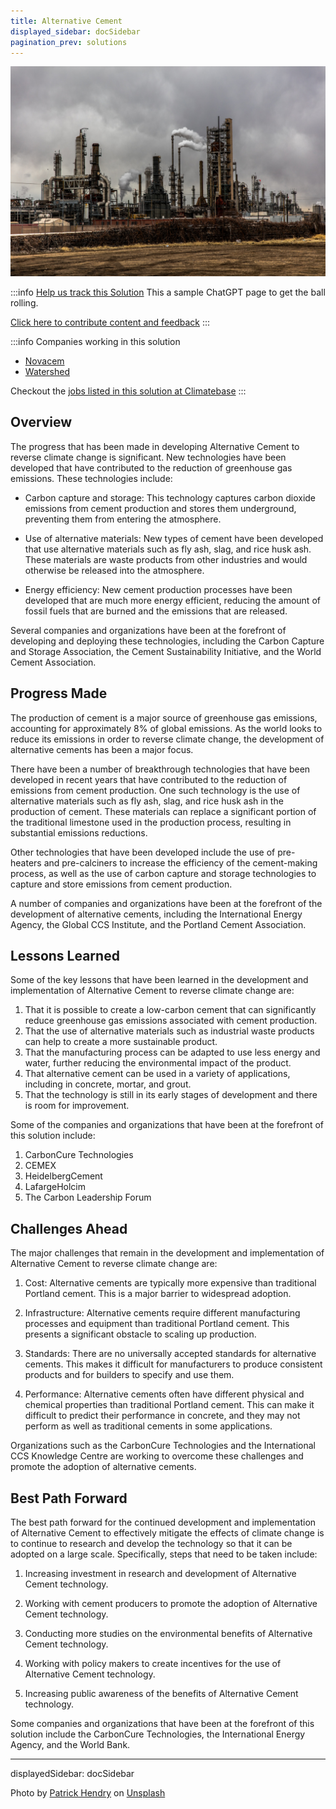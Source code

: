 ```yaml
---
title: Alternative Cement
displayed_sidebar: docSidebar
pagination_prev: solutions
---
```


![Cement Factory](../static/img/cement-factory.jpg)

:::info [Help us track this Solution](contribute)
This a sample ChatGPT page to get the ball rolling.

[Click here to contribute content and feedback](contribute)
:::

:::info Companies working in this solution 
- [Novacem](https://novacem.com)
- [Watershed](https://watershedmaterials.com/)

Checkout the [jobs listed in this solution at Climatebase](https://climatebase.org/jobs?l=&q=&drawdown_solutions=Alternative+Cement)
:::

## Overview

The progress that has been made in developing Alternative Cement to reverse climate change is significant. New technologies have been developed that have contributed to the reduction of greenhouse gas emissions. These technologies include:

- Carbon capture and storage: This technology captures carbon dioxide emissions from cement production and stores them underground, preventing them from entering the atmosphere.

- Use of alternative materials: New types of cement have been developed that use alternative materials such as fly ash, slag, and rice husk ash. These materials are waste products from other industries and would otherwise be released into the atmosphere.

- Energy efficiency: New cement production processes have been developed that are much more energy efficient, reducing the amount of fossil fuels that are burned and the emissions that are released.

Several companies and organizations have been at the forefront of developing and deploying these technologies, including the Carbon Capture and Storage Association, the Cement Sustainability Initiative, and the World Cement Association.

## Progress Made

The production of cement is a major source of greenhouse gas emissions, accounting for approximately 8% of global emissions. As the world looks to reduce its emissions in order to reverse climate change, the development of alternative cements has been a major focus.

There have been a number of breakthrough technologies that have been developed in recent years that have contributed to the reduction of emissions from cement production. One such technology is the use of alternative materials such as fly ash, slag, and rice husk ash in the production of cement. These materials can replace a significant portion of the traditional limestone used in the production process, resulting in substantial emissions reductions.

Other technologies that have been developed include the use of pre-heaters and pre-calciners to increase the efficiency of the cement-making process, as well as the use of carbon capture and storage technologies to capture and store emissions from cement production.

A number of companies and organizations have been at the forefront of the development of alternative cements, including the International Energy Agency, the Global CCS Institute, and the Portland Cement Association.

## Lessons Learned

Some of the key lessons that have been learned in the development and implementation of Alternative Cement to reverse climate change are: 

1. That it is possible to create a low-carbon cement that can significantly reduce greenhouse gas emissions associated with cement production. 
2. That the use of alternative materials such as industrial waste products can help to create a more sustainable product. 
3. That the manufacturing process can be adapted to use less energy and water, further reducing the environmental impact of the product. 
4. That alternative cement can be used in a variety of applications, including in concrete, mortar, and grout. 
5. That the technology is still in its early stages of development and there is room for improvement. 

Some of the companies and organizations that have been at the forefront of this solution include: 

1. CarbonCure Technologies 
2. CEMEX 
3. HeidelbergCement 
4. LafargeHolcim 
5. The Carbon Leadership Forum

## Challenges Ahead

The major challenges that remain in the development and implementation of Alternative Cement to reverse climate change are:

1. Cost: Alternative cements are typically more expensive than traditional Portland cement. This is a major barrier to widespread adoption.

2. Infrastructure: Alternative cements require different manufacturing processes and equipment than traditional Portland cement. This presents a significant obstacle to scaling up production.

3. Standards: There are no universally accepted standards for alternative cements. This makes it difficult for manufacturers to produce consistent products and for builders to specify and use them.

4. Performance: Alternative cements often have different physical and chemical properties than traditional Portland cement. This can make it difficult to predict their performance in concrete, and they may not perform as well as traditional cements in some applications.

Organizations such as the CarbonCure Technologies and the International CCS Knowledge Centre are working to overcome these challenges and promote the adoption of alternative cements.

## Best Path Forward

The best path forward for the continued development and implementation of Alternative Cement to effectively mitigate the effects of climate change is to continue to research and develop the technology so that it can be adopted on a large scale. Specifically, steps that need to be taken include:

1. Increasing investment in research and development of Alternative Cement technology.

2. Working with cement producers to promote the adoption of Alternative Cement technology.

3. Conducting more studies on the environmental benefits of Alternative Cement technology.

4. Working with policy makers to create incentives for the use of Alternative Cement technology.

5. Increasing public awareness of the benefits of Alternative Cement technology.

Some companies and organizations that have been at the forefront of this solution include the CarbonCure Technologies, the International Energy Agency, and the World Bank.

---
displayedSidebar: docSidebar

Photo by <a href="https://unsplash.com/@worldsbetweenlines?utm_source=unsplash&utm_medium=referral&utm_content=creditCopyText">Patrick Hendry</a> on <a href="https://unsplash.com/photos/6xeDIZgoPaw?utm_source=unsplash&utm_medium=referral&utm_content=creditCopyText">Unsplash</a>
  
